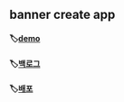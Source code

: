 ## banner create app

#### 🏷️[demo](https://liyasthomas.github.io/banner/)
#### 🏷️[백로그](https://www.notion.so/0399a759ab054c078403e822d2df900d?v=7dbaabe208474e4d9dd6b8ca14ae70f0)
#### 🏷️[배포](https://precrew.github.io/banner_create_app/)
